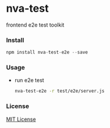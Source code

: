 nva-test
===

frontend e2e test toolkit

### Install


```javascript
npm install nva-test-e2e --save
```

### Usage

- run e2e test

    ```bash
    nva-test-e2e -r test/e2e/server.js
    ```

### License

[MIT License](http://en.wikipedia.org/wiki/MIT_License)